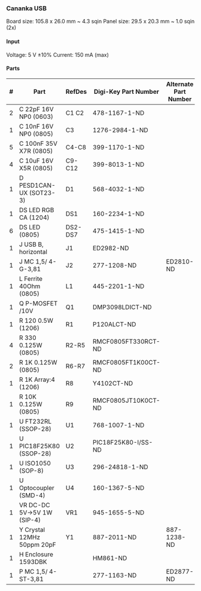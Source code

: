 ### Cananka USB ###

Board size: 105.8 x 26.0 mm ~ 4.3 sqin
Panel size: 29.5 x 20.3 mm ~ 1.0 sqin (2x)


#### Input ####

Voltage: 5 V ±10%
Current: 150 mA (max)


#### Parts ####

|  # | Part                             | RefDes  | Digi-Key Part Number       | Alternate Part Number      |
|---:|----------------------------------|---------|----------------------------|----------------------------|
|  2 | C 22pF 16V NP0 (0603)            | C1 C2   | 478-1167-1-ND              |                            |
|  1 | C 10nF 16V NP0 (0805)            | C3      | 1276-2984-1-ND             |                            |
|  5 | C 100nF 35V X7R (0805)           | C4-C8   | 399-1170-1-ND              |                            |
|  4 | C 10uF 16V X5R (0805)            | C9-C12  | 399-8013-1-ND              |                            |
|  1 | D PESD1CAN-UX (SOT23-3)          | D1      | 568-4032-1-ND              |                            |
|  1 | DS LED RGB CA (1204)             | DS1     | 160-2234-1-ND              |                            |
|  6 | DS LED (0805)                    | DS2-DS7 | 475-1415-1-ND              |                            |
|  1 | J USB B, horizontal              | J1      | ED2982-ND                  |                            |
|  1 | J MC 1,5/ 4-G-3,81               | J2      | 277-1208-ND                | ED2810-ND                  |
|  1 | L Ferrite 40Ohm (0805)           | L1      | 445-2201-1-ND              |                            |
|  1 | Q P-MOSFET /10V                  | Q1      | DMP3098LDICT-ND            |                            |
|  1 | R 120 0.5W (1206)                | R1      | P120ALCT-ND                |                            |
|  4 | R 330 0.125W (0805)              | R2-R5   | RMCF0805FT330RCT-ND        |                            |
|  2 | R 1K 0.125W (0805)               | R6-R7   | RMCF0805FT1K00CT-ND        |                            |
|  1 | R 1K Array:4 (1206)              | R8      | Y4102CT-ND                 |                            |
|  1 | R 10K 0.125W (0805)              | R9      | RMCF0805JT10K0CT-ND        |                                 |
|  1 | U FT232RL (SSOP-28)              | U1      | 768-1007-1-ND              |                            |
|  1 | U PIC18F25K80 (SSOP-28)          | U2      | PIC18F25K80-I/SS-ND        |                            |
|  1 | U ISO1050 (SOP-8)                | U3      | 296-24818-1-ND             |                            |
|  1 | U Optocoupler (SMD-4)            | U4      | 160-1367-5-ND              |                            |
|  1 | VR DC-DC 5V->5V 1W (SIP-4)       | VR1     | 945-1655-5-ND              |                            |
|  1 | Y Crystal 12MHz 50ppm 20pF       | Y1      | 887-2011-ND                | 887-1238-ND                |
|  1 | H Enclosure 1593DBK              |         | HM861-ND                   |                            |
|  1 | P MC 1,5/ 4-ST-3,81              |         | 277-1163-ND                | ED2877-ND                  |
